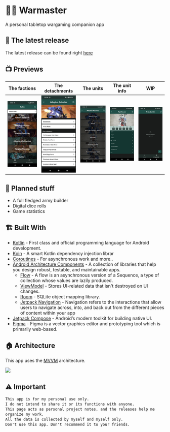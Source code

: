 # :scroll::game_die: Warmaster 

A personal tabletop wargaming companion app 

## :steam_locomotive: The latest release
The latest release can be found right [here](https://github.com/Aredruss/Warmaster/releases)

## :tv: Previews

| The factions | The detachments  | The units  | The unit info | WIP |
|--|---|---|---|---|
|<img src='./images/factions.png' width='1200'>|<img src='./images/detachments.png' width='660'>|<img src='./images/units.png' width=1450>|<img src='./images/unit.png' width=1550>|<img src='./images/wip.png' width=1500>|

## :ocean: Planned stuff
+ A full fledged army builder
+ Digital dice rolls
+ Game statistics

## :building_construction: Built With
- [Kotlin](https://kotlinlang.org/) - First class and official programming language for Android development.
- [Koin](https://insert-koin.io/) - A smart Kotlin dependency injection librar  
- [Coroutines](https://kotlinlang.org/docs/reference/coroutines-overview.html) - For asynchronous work and more..
- [Android Architecture Components](https://developer.android.com/topic/libraries/architecture) - A collection of libraries that help you design robust, testable, and maintainable apps.
    - [Flow](https://kotlinlang.org/docs/reference/coroutines/flow.html) - A flow is an asynchronous version of a Sequence, a type of collection whose values are lazily produced.
    - [ViewModel](https://developer.android.com/topic/libraries/architecture/viewmodel) - Stores UI-related data that isn't destroyed on UI changes.
    - [Room](https://developer.android.com/topic/libraries/architecture/room) - SQLite object mapping library.
    - [Jetpack Navigation](https://developer.android.com/guide/navigation) - Navigation refers to the interactions that allow users to navigate across, into, and back out from the different pieces of content within your app
- [Jetpack Compose](https://developer.android.com/jetpack/compose) - Android’s modern toolkit for building native UI.
- [Figma](https://figma.com/) - Figma is a vector graphics editor and prototyping tool which is primarily web-based.

## :house: Architecture
This app uses the [MVVM](https://developer.android.com/jetpack/docs/guide#recommended-app-arch) architecture.

![](https://github.com/TheCodeMonks/Notes-App/blob/master/screenshots/ANDROID%20ROOM%20DB%20DIAGRAM.jpg)

##  :warning: Important
```
This app is for my personal use only.
I do not intend to share it or its functions with anyone.
This page acts as personal project notes, and the releases help me organize my work.
All the data is collected by myself and myself only.
Don't use this app. Don't recommend it to your friends.
```
